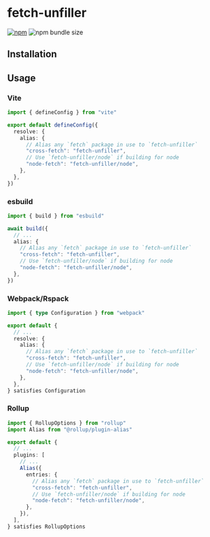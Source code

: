 # fetch-unfiller

[![npm](https://img.shields.io/npm/v/fetch-unfiller)](https://www.npmjs.com/package/fetch-unfiller)
![npm bundle size](https://img.shields.io/bundlephobia/minzip/fetch-unfiller)

## Installation

## Usage

### Vite

```ts
import { defineConfig } from "vite"

export default defineConfig({
  resolve: {
    alias: {
      // Alias any `fetch` package in use to `fetch-unfiller`
      "cross-fetch": "fetch-unfiller",
      // Use `fetch-unfiller/node` if building for node
      "node-fetch": "fetch-unfiller/node",
    },
  },
})
```

### esbuild

```ts
import { build } from "esbuild"

await build({
  // ...
  alias: {
    // Alias any `fetch` package in use to `fetch-unfiller`
    "cross-fetch": "fetch-unfiller",
    // Use `fetch-unfiller/node` if building for node
    "node-fetch": "fetch-unfiller/node",
  },
})
```

### Webpack/Rspack

```ts
import { type Configuration } from "webpack"

export default {
  // ...
  resolve: {
    alias: {
      // Alias any `fetch` package in use to `fetch-unfiller`
      "cross-fetch": "fetch-unfiller",
      // Use `fetch-unfiller/node` if building for node
      "node-fetch": "fetch-unfiller/node",
    },
  },
} satisfies Configuration
```

### Rollup

```ts
import { RollupOptions } from "rollup"
import Alias from "@rollup/plugin-alias"

export default {
  // ...
  plugins: [
    // ...
    Alias({
      entries: {
        // Alias any `fetch` package in use to `fetch-unfiller`
        "cross-fetch": "fetch-unfiller",
        // Use `fetch-unfiller/node` if building for node
        "node-fetch": "fetch-unfiller/node",
      },
    }),
  ],
} satisfies RollupOptions
```
